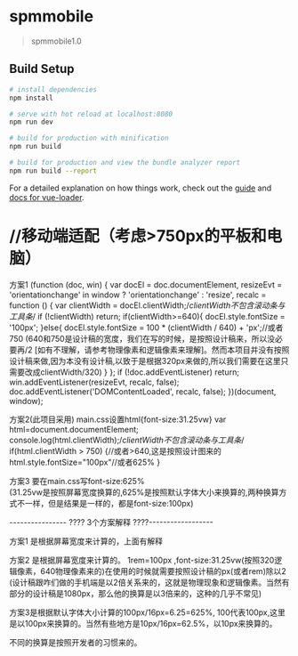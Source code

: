# spmmobile

> spmmobile1.0

## Build Setup

``` bash
# install dependencies
npm install

# serve with hot reload at localhost:8080
npm run dev

# build for production with minification
npm run build

# build for production and view the bundle analyzer report
npm run build --report
```

For a detailed explanation on how things work, check out the [guide](http://vuejs-templates.github.io/webpack/) and [docs for vue-loader](http://vuejs.github.io/vue-loader).

# //移动端适配（考虑>750px的平板和电脑）
方案1
(function (doc, win) {
    var docEl = doc.documentElement,
        resizeEvt = 'orientationchange' in window ? 'orientationchange' : 'resize',
        recalc = function () {
            var clientWidth = docEl.clientWidth;/*clientWidth不包含滚动条与工具条*/
            if (!clientWidth) return;
            if(clientWidth>=640){
                docEl.style.fontSize = '100px';
            }else{
                docEl.style.fontSize = 100 * (clientWidth / 640) + 'px';//或者750  (640和750是设计稿的宽度，我们在写的时候，是按照设计稿来，所以没必要再/2  [如有不理解，请参考物理像素和逻辑像素来理解]。然而本项目并没有按照设计稿来做,因为本没有设计稿,以致于是根据320px来做的,所以我们需要在这里只需要改成clientWidth/320)
            }
        };
    if (!doc.addEventListener) return;
    win.addEventListener(resizeEvt, recalc, false);
    doc.addEventListener('DOMContentLoaded', recalc, false);
})(document, window);


方案2(此项目采用)   main.css设置html{font-size:31.25vw}
var html=document.documentElement;
console.log(html.clientWidth);/*clientWidth不包含滚动条与工具条*/
if(html.clientWidth > 750) {//或者>640,这是按照设计图来的
  html.style.fontSize="100px"//或者625%
}

方案3  要在main.css写font-size:625%  
(31.25vw是按照屏幕宽度换算的,625%是按照默认字体大小来换算的,两种换算方式不一样，但是结果是一样的，都是font-size:100px)





---------------- ????   3个方案解释  ????------------------  

方案1  是根据屏幕宽度来计算的，上面有解释

方案2  是根据屏幕宽度来计算的。  1rem=100px ,font-size:31.25vw(按照320逻辑像素，640物理像素来的)在使用的时候就需要按照设计稿的px(或者rem)除以2  (设计稿跟咋们做的手机端是以2倍关系来的，这就是物理现象和逻辑像素。当然有部分的设计稿是1080px，那么他的换算是以3倍来的，这种的几乎不常见)

方案3是根据默认字体大小计算的100px/16px=6.25=625%, 100代表100px,这里是以100px来换算的。当然有些地方是10px/16px=62.5%，以10px来换算的。


不同的换算是按照开发者的习惯来的。


